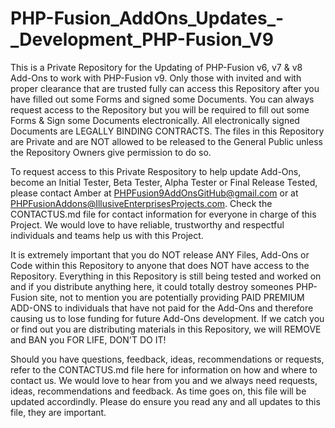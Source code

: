 # PHP-Fusion_AddOns_Updates_-_Development_PHP-Fusion_V9

This is a Private Repository for the Updating of PHP-Fusion v6, v7 &amp; v8 Add-Ons to work with PHP-Fusion v9. Only those with invited and with proper clearance that are trusted fully can access this Repository after you have filled out some Forms and signed some Documents. You can always request access to the Repository but you will be required to fill out some Forms & Sign some Documents electronically. All electronically signed Documents are LEGALLY BINDING CONTRACTS. The files in this Repository are Private and are NOT allowed to be released to the General Public unless the Repository Owners give permission to do so.

To request access to this Private Respository to help update Add-Ons, become an Initial Tester, Beta Tester, Alpha Tester or Final Release Tested, please contact Amber at PHPFusion9AddOnsGitHub@gmail.com or at PHPFusionAddons@IllusiveEnterprisesProjects.com. Check the CONTACTUS.md file for contact information for everyone in charge of this Project. We would love to have reliable, trustworthy and respectful individuals and teams help us with this Project. 

It is extremely important that you do NOT release ANY Files, Add-Ons or Code within this Repository to anyone that does NOT have access to the Repository. Everything in this Repository is still being tested and worked on and if you distribute anything here, it could totally destroy someones PHP-Fusion site, not to mention you are potentially providing PAID PREMIUM ADD-ONS to individuals that have not paid for the Add-Ons and therefore causing us to lose funding for future Add-Ons development. If we catch you or find out you are distributing materials in this Repository, we will REMOVE and BAN you FOR LIFE, DON'T DO IT!

Should you have questions, feedback, ideas, recommendations or requests, refer to the CONTACTUS.md file here for information on how and where to contact us. We would love to hear from you and we always need requests, ideas, recommendations and feedback.
As time goes on, this file will be updated accordindly. Please do ensure you read any and all updates to this file, they are important.
